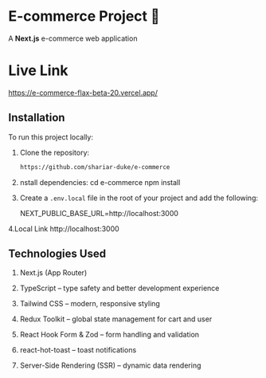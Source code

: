 
# E-commerce Project 🛒
A **Next.js** e-commerce web application 

# Live Link 
https://e-commerce-flax-beta-20.vercel.app/

## Installation

To run this project locally:

1. Clone the repository:
   ```bash
   https://github.com/shariar-duke/e-commerce

2. nstall dependencies:
   cd e-commerce
   npm install

3. Create a `.env.local` file in the root of your project and add the following:

   NEXT_PUBLIC_BASE_URL=http://localhost:3000


4.Local Link 
 http://localhost:3000
  

## Technologies Used

1. Next.js (App Router)

2. TypeScript – type safety and better development experience

3. Tailwind CSS – modern, responsive styling

4. Redux Toolkit – global state management for cart and user

5. React Hook Form & Zod – form handling and validation

6. react-hot-toast – toast notifications

7. Server-Side Rendering (SSR) – dynamic data rendering





